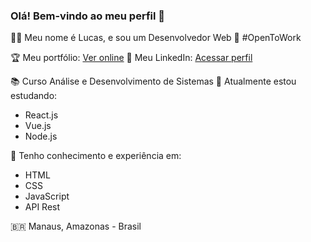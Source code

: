 ### Olá! Bem-vindo ao meu perfil 👋

👨‍💻 Meu nome é Lucas, e sou um Desenvolvedor Web
🔭 #OpenToWork

🏆 Meu portfólio: [Ver online](https://lucas-av7.github.io/)
👔 Meu LinkedIn: [Acessar perfil](https://www.linkedin.com/in/lucas-av7)

📚 Curso Análise e Desenvolvimento de Sistemas
🌱 Atualmente estou estudando:
- React.js
- Vue.js
- Node.js

💾 Tenho conhecimento e experiência em:
- HTML
- CSS
- JavaScript
- API Rest

🇧🇷 Manaus, Amazonas - Brasil